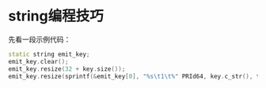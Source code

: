 

# string编程技巧

先看一段示例代码：

```cpp
static string emit_key;
emit_key.clear();
emit_key.resize(32 + key.size());
emit_key.resize(sprintf(&emit_key[0], "%s\t1\t%" PRId64, key.c_str(), tm));
```

